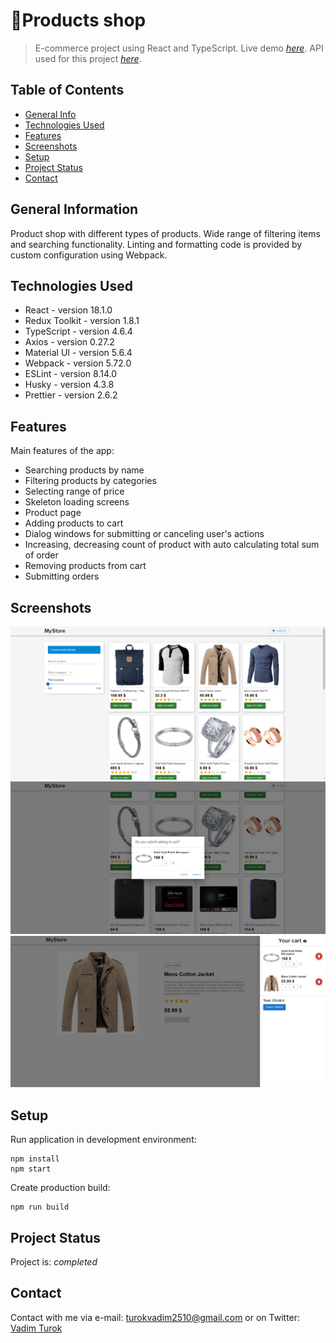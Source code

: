 # 🏪Products shop
> E-commerce project using React and TypeScript.
> Live demo [_here_](https://vadimturok.github.io/products-shop/#/).
> API used for this project [_here_](https://fakestoreapi.com/).

## Table of Contents
* [General Info](#general-information)
* [Technologies Used](#technologies-used)
* [Features](#features)
* [Screenshots](#screenshots)
* [Setup](#setup)
* [Project Status](#project-status)
* [Contact](#contact)
<!-- * [License](#license) -->


## General Information
Product shop with different types of products. Wide range of filtering items and searching functionality.
Linting and formatting code is provided by custom configuration using Webpack.


## Technologies Used
- React - version 18.1.0
- Redux Toolkit - version 1.8.1
- TypeScript - version 4.6.4
- Axios - version 0.27.2
- Material UI - version 5.6.4
- Webpack - version 5.72.0
- ESLint - version 8.14.0
- Husky - version 4.3.8
- Prettier - version 2.6.2


## Features
Main features of the app:
- Searching products by name
- Filtering products by categories
- Selecting range of price
- Skeleton loading screens
- Product page
- Adding products to cart
- Dialog windows for submitting or canceling user's actions
- Increasing, decreasing count of product with auto calculating total sum of order
- Removing products from cart
- Submitting orders


## Screenshots
<img src="./demo/demo_1.png" width="800" title="hover text">
<img src="./demo/demo_2.png" width="800" title="hover text">
<img src="./demo/demo_3.png" width="800" title="hover text">


## Setup
Run application in development environment:
```
npm install
npm start
```
Create production build:
```
npm run build
```


## Project Status
Project is: _completed_


## Contact
Contact with me via e-mail: turokvadim2510@gmail.com or on Twitter: [Vadim Turok](https://twitter.com/stefanio228)
